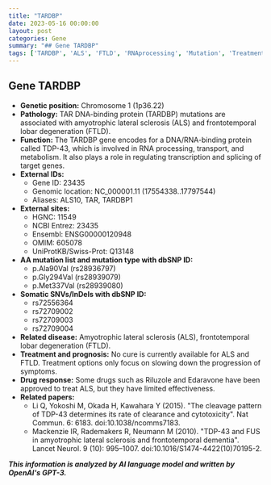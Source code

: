 ```yaml
---
title: "TARDBP"
date: 2023-05-16 00:00:00
layout: post
categories: Gene
summary: "## Gene TARDBP"
tags: ['TARDBP', 'ALS', 'FTLD', 'RNAprocessing', 'Mutation', 'Treatment', 'DrugResponse', 'NeurodegenerativeDisease']
---
```


## Gene TARDBP
- **Genetic position:** Chromosome 1 (1p36.22)
- **Pathology:** TAR DNA-binding protein (TARDBP) mutations are associated with amyotrophic lateral sclerosis (ALS) and frontotemporal lobar degeneration (FTLD).
- **Function:** The TARDBP gene encodes for a DNA/RNA-binding protein called TDP-43, which is involved in RNA processing, transport, and metabolism. It also plays a role in regulating transcription and splicing of target genes.
- **External IDs:**
  - Gene ID: 23435
  - Genomic location: NC_000001.11 (17554338..17797544)
  - Aliases: ALS10, TAR, TARDBP1
- **External sites:**
  - HGNC: 11549
  - NCBI Entrez: 23435
  - Ensembl: ENSG00000120948
  - OMIM: 605078
  - UniProtKB/Swiss-Prot: Q13148
- **AA mutation list and mutation type with dbSNP ID:**
  - p.Ala90Val (rs28936797)
  - p.Gly294Val (rs28939079)
  - p.Met337Val (rs28939080)
- **Somatic SNVs/InDels with dbSNP ID:**
  - rs72556364
  - rs72709002
  - rs72709003
  - rs72709004
- **Related disease:** Amyotrophic lateral sclerosis (ALS), frontotemporal lobar degeneration (FTLD).
- **Treatment and prognosis:** No cure is currently available for ALS and FTLD. Treatment options only focus on slowing down the progression of symptoms.
- **Drug response:** Some drugs such as Riluzole and Edaravone have been approved to treat ALS, but they have limited effectiveness.
- **Related papers:**
  - Li Q, Yokoshi M, Okada H, Kawahara Y (2015). "The cleavage pattern of TDP-43 determines its rate of clearance and cytotoxicity". Nat Commun. 6: 6183. doi:10.1038/ncomms7183.
  - Mackenzie IR, Rademakers R, Neumann M (2010). "TDP-43 and FUS in amyotrophic lateral sclerosis and frontotemporal dementia". Lancet Neurol. 9 (10): 995–1007. doi:10.1016/S1474-4422(10)70195-2.

**_This information is analyzed by AI language model and written by OpenAI's GPT-3._**